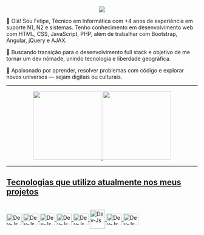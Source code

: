 
<!--
**PhilCard/PhilCard** is a ✨ _special_ ✨ repository because its `README.md` (this file) appears on your GitHub profile.

Here are some ideas to get you started:

- 🔭 I’m currently working on ...
- 🌱 I’m currently learning ...
- 👯 I’m looking to collaborate on ...
- 🤔 I’m looking for help with ...
- 💬 Ask me about ...
- 📫 How to reach me: ...
- 😄 Pronouns: ...
- ⚡ Fun fact: ...
-->

<div align="center">
  <img src="https://raw.githubusercontent.com/HyunCafe/HyunCafe/main/assests/loficity.gif">
</div>

👋 Olá! Sou Felipe, Técnico em Informática com +4 anos de experiência em suporte N1, N2 e sistemas. Tenho conhecimento em desenvolvimento web com HTML, CSS, JavaScript, PHP, além de trabalhar com Bootstrap, Angular, jQuery e AJAX.

🎯 Buscando transição para o desenvolvimento full stack e objetivo de me tornar um dev nômade, unindo tecnologia e liberdade geográfica.

🚀 Apaixonado por aprender, resolver problemas com código e explorar novos universos — sejam digitais ou culturais.

<hr>
<div align="center">
  <a href="https://github.com/PhilCard">
  <img height="180em" src="https://github-readme-stats.vercel.app/api?username=PhilCard&show_icons=true&theme=dracula&include_all_commits">
  <img height="180em" src="https://github-readme-stats.vercel.app/api/top-langs/?username=PhilCard&layout=compact&langs_count=7&theme=dracula">
</div>
<hr>
    
<h2> Tecnologias que utilizo atualmente nos meus projetos </h2>
<div style="display: inline_block"><br>
  <img align="center" alt="Dev-Js" height="30" width="40" src="https://cdn.jsdelivr.net/gh/devicons/devicon/icons/html5/html5-original.svg"/>
  <img align="center" alt="Dev-Js" height="30" width="40" src="https://cdn.jsdelivr.net/gh/devicons/devicon/icons/css3/css3-original.svg"/>
  <img align="center" alt="Dev-Js" height="30" width="40" src="https://cdn.jsdelivr.net/gh/devicons/devicon/icons/javascript/javascript-original.svg"/>
  <img align="center" alt="Dev-Js" height="30" width="40" src="https://cdn.jsdelivr.net/gh/devicons/devicon/icons/typescript/typescript-original.svg"/>
   <img align="center" alt="Dev-Js" height="30" width="40" src="https://cdn.jsdelivr.net/gh/devicons/devicon/icons/angularjs/angularjs-original.svg"/>
   <img align="center" alt="Dev-Js" height="50" width="40" src="https://cdn.jsdelivr.net/gh/devicons/devicon/icons/php/php-original.svg"/>
  <img align="center" alt="Dev-Js" height="30" width="40" src="https://cdn.jsdelivr.net/gh/devicons/devicon/icons/ionic/ionic-original.svg"/>
  <img align="center" alt="Dev-Js" height="30" width="40" src="https://cdn.jsdelivr.net/gh/devicons/devicon/icons/csharp/csharp-original.svg"/>
</div>
